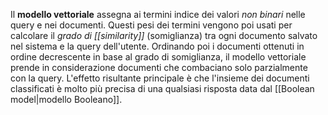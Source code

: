 Il **modello vettoriale** assegna ai termini indice dei valori *non binari* nelle query e nei documenti.
Questi pesi dei termini vengono poi usati per calcolare il *grado di [[similarity]]* (somiglianza) tra ogni documento salvato nel sistema e la query dell'utente.
Ordinando poi i documenti ottenuti in ordine decrescente in base al grado di somiglianza, il modello vettoriale prende in considerazione documenti che combaciano solo parzialmente con la query.
L'effetto risultante principale è che l'insieme dei documenti classificati è molto più precisa di una qualsiasi risposta data dal [[Boolean model|modello Booleano]].